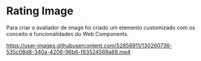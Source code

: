 # Rating Image
Para criar o avaliador de image foi criado um elemento customizado com os conceito e funcionalidades do Web Components.



https://user-images.githubusercontent.com/52856911/130260736-535c08d8-340a-4206-96b6-f83524569a88.mp4

